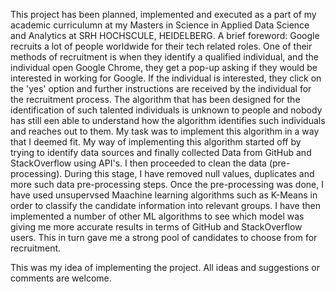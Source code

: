 This project has been planned, implemented and executed as a part of my academic curriculumn at my Masters in Science in Applied Data Science and Analytics at SRH HOCHSCULE, HEIDELBERG.
A brief foreword:
Google recruits a lot of people worldwide for their tech related roles. One of their methods of recruitment is when they identify a qualified individual, and the individual open Google Chrome, they get a pop-up asking if they would be interested in working for Google.
If the individual is interested, they click on the 'yes' option and further instructions are received by the individual for the recruitment process.
The algorithm that has been designed for the identification of such talented individuals is unknown to people and nobody has still een able to understand how the algorithm identifies such individuals and reaches out to them.
My task was to implement this algorithm in a way that I deemed fit.
My way of implementing this algorithm started off by trying to identify data sources and finally collected Data from GitHub and StackOverflow using API's.
I then proceeded to clean the data (pre-processing). During this stage, I have removed null values, duplicates and more such data pre-processing steps.
Once the pre-processing was done, I have used unsupervsed Maachine learning algorithms such as K-Means in order to classify the candidate information into relevant groups.
I have then implemented a number of other ML algorithms to see which model was giving me more accurate results in terms of GitHub and StackOverflow users.
This in turn gave me a strong pool of candidates to choose from for recruitment.

This was my idea of implementing the project.
All ideas and suggestions or comments are welcome.
